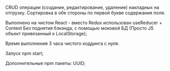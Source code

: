 CRUD операции (создание, редактирование, удаление) накладных на отгрузку.
Сортировка в обе стороны по первой букве содержания поля.

Выполнено на чистом React - вместо Redux использован useReducer + Context
Без поднятия бэкэнда, с помощью моковой БД 
(Просто JS объект привязанный к LocalStorage);

Время выполнения 3 часа чистого коддинга c нуля.

Запуск npm start;

Дополнительные npm пакеты: UUID;
